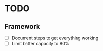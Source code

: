 # TODO

## Framework
- [ ] Document steps to get everything working
- [ ] Limit batter capacity to 80%
